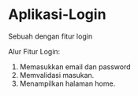 # Aplikasi-Login
Sebuah dengan fitur login

Alur Fitur Login:
1. Memasukkan email dan password
2. Memvalidasi masukan.
3. Menampilkan halaman home.
